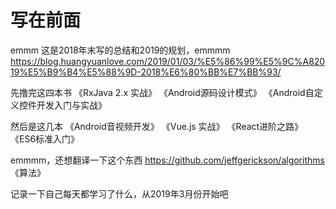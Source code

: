 # 写在前面
emmm 这是2018年末写的总结和2019的规划，emmmm
https://blog.huangyuanlove.com/2019/01/03/%E5%86%99%E5%9C%A82019%E5%B9%B4%E5%88%9D-2018%E6%80%BB%E7%BB%93/


先撸完这四本书
《RxJava 2.x 实战》
《Android源码设计模式》
《Android自定义控件开发入门与实战》

然后是这几本
《Android音视频开发》
《Vue.js 实战》
《React进阶之路》
《ES6标准入门》



emmmm，还想翻译一下这个东西 
https://github.com/jeffgerickson/algorithms
《算法》

记录一下自己每天都学习了什么，从2019年3月份开始吧

